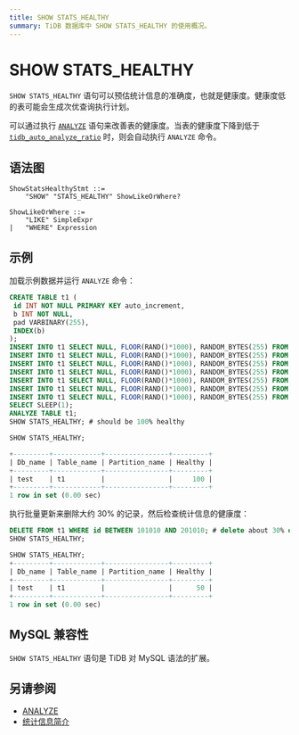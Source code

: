 ```yaml
---
title: SHOW STATS_HEALTHY
summary: TiDB 数据库中 SHOW STATS_HEALTHY 的使用概况。
---
```


# SHOW STATS_HEALTHY

`SHOW STATS_HEALTHY` 语句可以预估统计信息的准确度，也就是健康度。健康度低的表可能会生成次优查询执行计划。

可以通过执行 [`ANALYZE`](/sql-statements/sql-statement-analyze-table.md) 语句来改善表的健康度。当表的健康度下降到低于 [`tidb_auto_analyze_ratio`](/system-variables.md#tidb_auto_analyze_ratio) 时，则会自动执行 `ANALYZE` 命令。

## 语法图

```ebnf+diagram
ShowStatsHealthyStmt ::=
    "SHOW" "STATS_HEALTHY" ShowLikeOrWhere?

ShowLikeOrWhere ::=
    "LIKE" SimpleExpr
|   "WHERE" Expression
```

## 示例

加载示例数据并运行 `ANALYZE` 命令：

```sql
CREATE TABLE t1 (
 id INT NOT NULL PRIMARY KEY auto_increment,
 b INT NOT NULL,
 pad VARBINARY(255),
 INDEX(b)
);
INSERT INTO t1 SELECT NULL, FLOOR(RAND()*1000), RANDOM_BYTES(255) FROM dual;
INSERT INTO t1 SELECT NULL, FLOOR(RAND()*1000), RANDOM_BYTES(255) FROM t1 a JOIN t1 b JOIN t1 c LIMIT 100000;
INSERT INTO t1 SELECT NULL, FLOOR(RAND()*1000), RANDOM_BYTES(255) FROM t1 a JOIN t1 b JOIN t1 c LIMIT 100000;
INSERT INTO t1 SELECT NULL, FLOOR(RAND()*1000), RANDOM_BYTES(255) FROM t1 a JOIN t1 b JOIN t1 c LIMIT 100000;
INSERT INTO t1 SELECT NULL, FLOOR(RAND()*1000), RANDOM_BYTES(255) FROM t1 a JOIN t1 b JOIN t1 c LIMIT 100000;
INSERT INTO t1 SELECT NULL, FLOOR(RAND()*1000), RANDOM_BYTES(255) FROM t1 a JOIN t1 b JOIN t1 c LIMIT 100000;
INSERT INTO t1 SELECT NULL, FLOOR(RAND()*1000), RANDOM_BYTES(255) FROM t1 a JOIN t1 b JOIN t1 c LIMIT 100000;
SELECT SLEEP(1);
ANALYZE TABLE t1;
SHOW STATS_HEALTHY; # should be 100% healthy
```

```sql
SHOW STATS_HEALTHY;
```

```sql
+---------+------------+----------------+---------+
| Db_name | Table_name | Partition_name | Healthy |
+---------+------------+----------------+---------+
| test    | t1         |                |     100 |
+---------+------------+----------------+---------+
1 row in set (0.00 sec)
```

执行批量更新来删除大约 30% 的记录，然后检查统计信息的健康度：

```sql
DELETE FROM t1 WHERE id BETWEEN 101010 AND 201010; # delete about 30% of records
SHOW STATS_HEALTHY;
```

```sql
SHOW STATS_HEALTHY;
+---------+------------+----------------+---------+
| Db_name | Table_name | Partition_name | Healthy |
+---------+------------+----------------+---------+
| test    | t1         |                |      50 |
+---------+------------+----------------+---------+
1 row in set (0.00 sec)
```

## MySQL 兼容性

`SHOW STATS_HEALTHY` 语句是 TiDB 对 MySQL 语法的扩展。

## 另请参阅

* [ANALYZE](/sql-statements/sql-statement-analyze-table.md)
* [统计信息简介](/statistics.md)